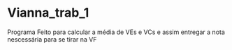 # Vianna_trab_1
Programa Feito para calcular a média de VEs e VCs e assim entregar a nota nescessária para se tirar na VF
